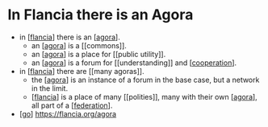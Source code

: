 # In Flancia there is an Agora

- in [[flancia]] there is an [[agora]].
  - an [[agora]] is a [[commons]].
  - an [[agora]] is a place for [[public utility]].
  - an [[agora]] is a forum for [[understanding]] and [[cooperation]].
- in [[flancia]] there are [[many agoras]].
  - the [[agora]] is an instance of a forum in the base case, but a network in the limit.
  - [[flancia]] is a place of many [[polities]], many with their own [[agora]], all part of a [[federation]].
- [[go]] https://flancia.org/agora



[//begin]: # "Autogenerated link references for markdown compatibility"
[flancia]: flancia "Flancia"
[agora]: agora "Agora"
[cooperation]: cooperation "Cooperation"
[federation]: federation "Federation"
[go]: go "Go"
[//end]: # "Autogenerated link references"
